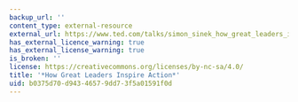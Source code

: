 ```yaml
---
backup_url: ''
content_type: external-resource
external_url: https://www.ted.com/talks/simon_sinek_how_great_leaders_inspire_action?language=en
has_external_licence_warning: true
has_external_license_warning: true
is_broken: ''
license: https://creativecommons.org/licenses/by-nc-sa/4.0/
title: '*How Great Leaders Inspire Action*'
uid: b0375d70-d943-4657-9dd7-3f5a01591f0d
---
```


